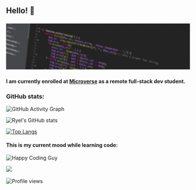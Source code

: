 ## Hello! 👋

### <img src="assets/Banner-flicker.gif">

#### I am currently enrolled at [Microverse](https://www.microverse.org/?grsf=knrm9p) as a remote full-stack dev student.

### GitHub stats:

![GitHub Activity Graph](https://activity-graph.herokuapp.com/graph?username=RyelBanfield)

![Ryel's GitHub stats](https://github-readme-stats.vercel.app/api?username=ryelbanfield&show_icons=true&theme=dracula)

[![Top Langs](https://github-readme-stats.vercel.app/api/top-langs/?username=ryelbanfield&theme=dracula)](https://github.com/ryelbanfield/github-readme-stats)

#### This is my current mood while learning code:

![Happy Coding Guy](https://media.giphy.com/media/MGdfeiKtEiEPS/giphy.gif)

![](https://img.shields.io/badge/Microverse-blueviolet)

![Profile views](https://gpvc.arturio.dev/RyelBanfield)

<!--
**RyelBanfield/RyelBanfield** is a ✨ _special_ ✨ repository because its `README.md` (this file) appears on your GitHub profile.

Here are some ideas to get you started:

- 🔭 I’m currently working on ...
- 🌱 I’m currently learning ...
- 👯 I’m looking to collaborate on ...
- 🤔 I’m looking for help with ...
- 💬 Ask me about ...
- 📫 How to reach me: ...
- 😄 Pronouns: ...
- ⚡ Fun fact: ...

## Top 3 gifs that I resonate with:
![Angry Coding Monkey](https://media.giphy.com/media/zOvBKUUEERdNm/giphy.gif)

![Chill Coding Doggo](https://media.giphy.com/media/vzO0Vc8b2VBLi/giphy.gif)

![Happy Coding Guy](https://media.giphy.com/media/MGdfeiKtEiEPS/giphy.gif)

-->

